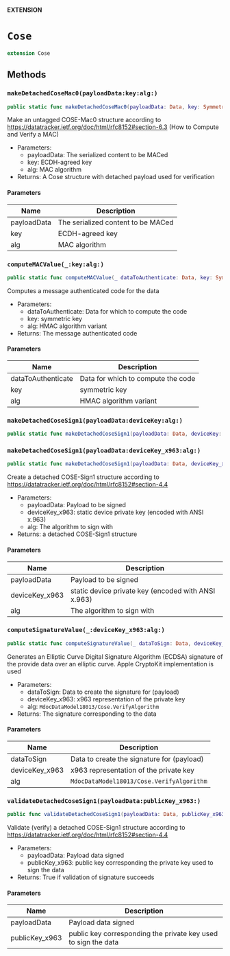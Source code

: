 **EXTENSION**

# `Cose`
```swift
extension Cose
```

## Methods
### `makeDetachedCoseMac0(payloadData:key:alg:)`

```swift
public static func makeDetachedCoseMac0(payloadData: Data, key: SymmetricKey, alg: Cose.MacAlgorithm) -> Cose
```

Make an untagged COSE-Mac0 structure according to https://datatracker.ietf.org/doc/html/rfc8152#section-6.3 (How to Compute and Verify a MAC)
- Parameters:
  - payloadData: The serialized content to be MACed
  - key: ECDH-agreed key
  - alg: MAC algorithm
- Returns: A Cose structure with detached payload used for verification

#### Parameters

| Name | Description |
| ---- | ----------- |
| payloadData | The serialized content to be MACed |
| key | ECDH-agreed key |
| alg | MAC algorithm |

### `computeMACValue(_:key:alg:)`

```swift
public static func computeMACValue(_ dataToAuthenticate: Data, key: SymmetricKey, alg: Cose.MacAlgorithm) -> Data
```

Computes a message authenticated code for the data
- Parameters:
  - dataToAuthenticate: Data for which to compute the code
  - key: symmetric key
  - alg: HMAC algorithm variant
- Returns: The message authenticated code

#### Parameters

| Name | Description |
| ---- | ----------- |
| dataToAuthenticate | Data for which to compute the code |
| key | symmetric key |
| alg | HMAC algorithm variant |

### `makeDetachedCoseSign1(payloadData:deviceKey:alg:)`

```swift
public static func makeDetachedCoseSign1(payloadData: Data, deviceKey: CoseKeyPrivate, alg: Cose.VerifyAlgorithm) throws-> Cose
```

### `makeDetachedCoseSign1(payloadData:deviceKey_x963:alg:)`

```swift
public static func makeDetachedCoseSign1(payloadData: Data, deviceKey_x963: Data, alg: Cose.VerifyAlgorithm) throws -> Cose
```

Create a detached COSE-Sign1 structure according to https://datatracker.ietf.org/doc/html/rfc8152#section-4.4
- Parameters:
  - payloadData: Payload to be signed
  - deviceKey_x963: static device private key (encoded with ANSI x.963)
  - alg: The algorithm to sign with
- Returns: a detached COSE-Sign1 structure

#### Parameters

| Name | Description |
| ---- | ----------- |
| payloadData | Payload to be signed |
| deviceKey_x963 | static device private key (encoded with ANSI x.963) |
| alg | The algorithm to sign with |

### `computeSignatureValue(_:deviceKey_x963:alg:)`

```swift
public static func computeSignatureValue(_ dataToSign: Data, deviceKey_x963: Data, alg: Cose.VerifyAlgorithm) throws -> Data
```

Generates an Elliptic Curve Digital Signature Algorithm (ECDSA) signature of the provide data over an elliptic curve. Apple CryptoKit implementation is used
- Parameters:
  - dataToSign: Data to create the signature for (payload)
  - deviceKey_x963: x963 representation of the private key
  - alg: ``MdocDataModel18013/Cose.VerifyAlgorithm``
- Returns: The signature corresponding to the data

#### Parameters

| Name | Description |
| ---- | ----------- |
| dataToSign | Data to create the signature for (payload) |
| deviceKey_x963 | x963 representation of the private key |
| alg | `MdocDataModel18013/Cose.VerifyAlgorithm` |

### `validateDetachedCoseSign1(payloadData:publicKey_x963:)`

```swift
public func validateDetachedCoseSign1(payloadData: Data, publicKey_x963: Data) throws -> Bool
```

Validate (verify) a detached COSE-Sign1 structure according to https://datatracker.ietf.org/doc/html/rfc8152#section-4.4
- Parameters:
  - payloadData: Payload data signed
  - publicKey_x963: public key corresponding the private key used to sign the data
- Returns: True if validation of signature succeeds

#### Parameters

| Name | Description |
| ---- | ----------- |
| payloadData | Payload data signed |
| publicKey_x963 | public key corresponding the private key used to sign the data |